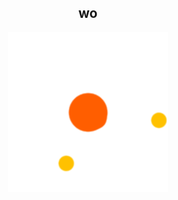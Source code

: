 ###                                                   

<h2 align="center">
  wo
</h2>
<p align="center">
  <img src="loading.gif" />
</p>
